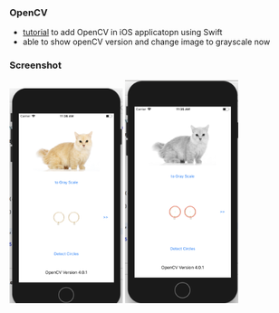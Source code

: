 ### OpenCV

- [tutorial](https://www.youtube.com/watch?v=ywUBHqxwM5Q) to add OpenCV in iOS applicatopn using Swift
- able to show openCV version and change image to grayscale now

### Screenshot
<img src="./screenShot/before.png" alt="before" width="200" />
<img src="./screenShot/after.png" alt="after" width="200" />
